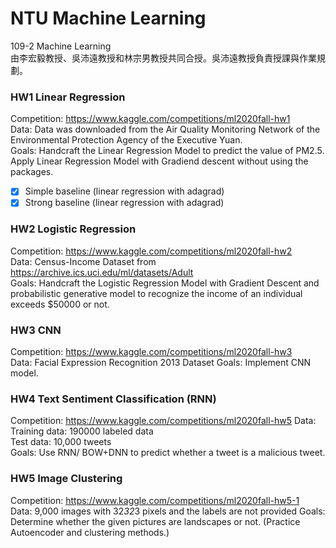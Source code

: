 # NTU Machine Learning  
109-2 Machine Learning   
由李宏毅教授、吳沛遠教授和林宗男教授共同合授。吳沛遠教授負責授課與作業規劃。   
### HW1 Linear Regression
Competition: https://www.kaggle.com/competitions/ml2020fall-hw1  
Data: Data was downloaded from the Air Quality Monitoring Network of the Environmental Protection Agency of the Executive Yuan.  
Goals: Handcraft the Linear Regression Model to predict the value of PM2.5.  
Apply Linear Regression Model with Gradiend descent without using the packages.   
- [x] Simple baseline (linear regression with adagrad) 
- [x] Strong baseline (linear regression with adagrad) 
### HW2 Logistic Regression
Competition: https://www.kaggle.com/competitions/ml2020fall-hw2   
Data: Census-Income Dataset from https://archive.ics.uci.edu/ml/datasets/Adult  
Goals: Handcraft the Logistic Regression Model with Gradient Descent and probabilistic generative model to recognize the income of an individual exceeds $50000 or not.  
### HW3 CNN
Competition: https://www.kaggle.com/competitions/ml2020fall-hw3  
Data: Facial Expression Recognition 2013 Dataset
Goals: Implement CNN model.
### HW4 Text Sentiment Classification (RNN)  
Competition: https://www.kaggle.com/competitions/ml2020fall-hw5
Data:  
Training data: 190000 labeled data  
Test data: 10,000 tweets  
Goals: Use RNN/ BOW+DNN to predict whether a tweet is a malicious tweet.  
### HW5 Image Clustering
Competition: https://www.kaggle.com/competitions/ml2020fall-hw5-1  
Data: 9,000 images with 32*32*3 pixels and the labels are not provided
Goals: Determine whether the given pictures are landscapes or not. (Practice Autoencoder and clustering methods.)
